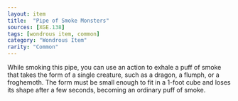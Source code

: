 ```yaml
---
layout: item
title:  "Pipe of Smoke Monsters"
sources: [XGE.138]
tags: [wondrous item, common]
category: "Wondrous Item"
rarity: "Common"
---
```


While smoking this pipe, you can use an action to exhale a puff of smoke that takes the form of a single creature, such as a dragon, a flumph, or a froghemoth. The form must be small enough to fit in a 1-foot cube and loses its shape after a few seconds, becoming an ordinary puff of smoke.